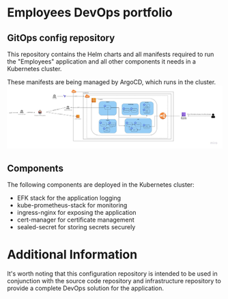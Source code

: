 # Employees DevOps portfolio
## GitOps config repository
This repository contains the Helm charts and all manifests required to run the "Employees" application and all other components it needs in a Kubernetes cluster.

These manifests are being managed by ArgoCD, which runs in the cluster. 
![Project architecture image](architecture.jpg)

## Components
The following components are deployed in the Kubernetes cluster:

- EFK stack for the application logging
- kube-prometheus-stack for monitoring
- ingress-nginx for exposing the application
- cert-manager for certificate management
- sealed-secret for storing secrets securely

# Additional Information
It's worth noting that this configuration repository is intended to be used in conjunction with the source code repository and infrastructure repository to provide a complete DevOps solution for the application.
